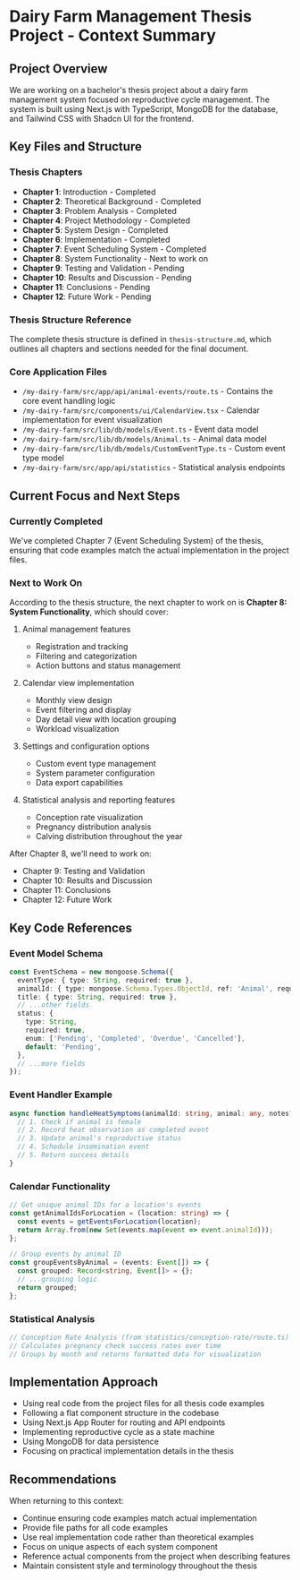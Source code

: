# Dairy Farm Management Thesis Project - Context Summary

## Project Overview
We are working on a bachelor's thesis project about a dairy farm management system focused on reproductive cycle management. The system is built using Next.js with TypeScript, MongoDB for the database, and Tailwind CSS with Shadcn UI for the frontend.

## Key Files and Structure

### Thesis Chapters
- **Chapter 1**: Introduction - Completed
- **Chapter 2**: Theoretical Background - Completed
- **Chapter 3**: Problem Analysis - Completed
- **Chapter 4**: Project Methodology - Completed
- **Chapter 5**: System Design - Completed
- **Chapter 6**: Implementation - Completed
- **Chapter 7**: Event Scheduling System - Completed
- **Chapter 8**: System Functionality - Next to work on
- **Chapter 9**: Testing and Validation - Pending
- **Chapter 10**: Results and Discussion - Pending
- **Chapter 11**: Conclusions - Pending
- **Chapter 12**: Future Work - Pending

### Thesis Structure Reference
The complete thesis structure is defined in `thesis-structure.md`, which outlines all chapters and sections needed for the final document.

### Core Application Files
- `/my-dairy-farm/src/app/api/animal-events/route.ts` - Contains the core event handling logic
- `/my-dairy-farm/src/components/ui/CalendarView.tsx` - Calendar implementation for event visualization
- `/my-dairy-farm/src/lib/db/models/Event.ts` - Event data model
- `/my-dairy-farm/src/lib/db/models/Animal.ts` - Animal data model
- `/my-dairy-farm/src/lib/db/models/CustomEventType.ts` - Custom event type model
- `/my-dairy-farm/src/app/api/statistics` - Statistical analysis endpoints

## Current Focus and Next Steps

### Currently Completed
We've completed Chapter 7 (Event Scheduling System) of the thesis, ensuring that code examples match the actual implementation in the project files.

### Next to Work On
According to the thesis structure, the next chapter to work on is **Chapter 8: System Functionality**, which should cover:

1. Animal management features
   - Registration and tracking
   - Filtering and categorization
   - Action buttons and status management

2. Calendar view implementation
   - Monthly view design
   - Event filtering and display
   - Day detail view with location grouping
   - Workload visualization

3. Settings and configuration options
   - Custom event type management
   - System parameter configuration
   - Data export capabilities

4. Statistical analysis and reporting features
   - Conception rate visualization
   - Pregnancy distribution analysis
   - Calving distribution throughout the year

After Chapter 8, we'll need to work on:
- Chapter 9: Testing and Validation
- Chapter 10: Results and Discussion
- Chapter 11: Conclusions
- Chapter 12: Future Work

## Key Code References

### Event Model Schema
```typescript
const EventSchema = new mongoose.Schema({
  eventType: { type: String, required: true },
  animalId: { type: mongoose.Schema.Types.ObjectId, ref: 'Animal', required: true },
  title: { type: String, required: true },
  // ...other fields
  status: {
    type: String,
    required: true,
    enum: ['Pending', 'Completed', 'Overdue', 'Cancelled'],
    default: 'Pending',
  },
  // ...more fields
});
```

### Event Handler Example
```typescript
async function handleHeatSymptoms(animalId: string, animal: any, notes?: string) {
  // 1. Check if animal is female
  // 2. Record heat observation as completed event
  // 3. Update animal's reproductive status
  // 4. Schedule insemination event
  // 5. Return success details
}
```

### Calendar Functionality
```typescript
// Get unique animal IDs for a location's events
const getAnimalIdsForLocation = (location: string) => {
  const events = getEventsForLocation(location);
  return Array.from(new Set(events.map(event => event.animalId)));
};

// Group events by animal ID
const groupEventsByAnimal = (events: Event[]) => {
  const grouped: Record<string, Event[]> = {};
  // ...grouping logic
  return grouped;
};
```

### Statistical Analysis
```typescript
// Conception Rate Analysis (from statistics/conception-rate/route.ts)
// Calculates pregnancy check success rates over time
// Groups by month and returns formatted data for visualization
```

## Implementation Approach
- Using real code from the project files for all thesis code examples
- Following a flat component structure in the codebase
- Using Next.js App Router for routing and API endpoints
- Implementing reproductive cycle as a state machine
- Using MongoDB for data persistence
- Focusing on practical implementation details in the thesis

## Recommendations
When returning to this context:
- Continue ensuring code examples match actual implementation
- Provide file paths for all code examples
- Use real implementation code rather than theoretical examples
- Focus on unique aspects of each system component
- Reference actual components from the project when describing features
- Maintain consistent style and terminology throughout the thesis
